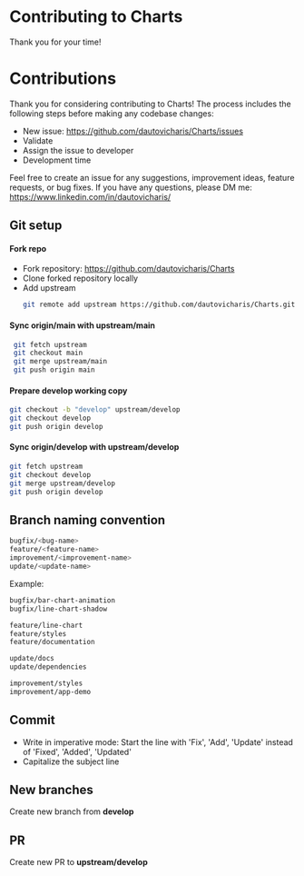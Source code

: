 # Contributing to Charts

Thank you for your time!

# Contributions 
Thank you for considering contributing to Charts! 
The process includes the following steps before making any codebase changes:
 - New issue: https://github.com/dautovicharis/Charts/issues
 - Validate
 - Assign the issue to developer
 - Development time

Feel free to create an issue for any suggestions, improvement ideas, feature requests, or bug fixes. 
If you have any questions, please DM me: https://www.linkedin.com/in/dautovicharis/


## Git setup
#### Fork repo
 - Fork repository: https://github.com/dautovicharis/Charts
 - Clone forked repository locally
 - Add upstream
   ```bash
   git remote add upstream https://github.com/dautovicharis/Charts.git
   ```

#### Sync **origin/main** with **upstream/main**
```bash
 git fetch upstream
 git checkout main
 git merge upstream/main
 git push origin main
```

#### Prepare **develop** working copy
```bash
git checkout -b "develop" upstream/develop
git checkout develop
git push origin develop
```

#### Sync **origin/develop** with **upstream/develop**
```bash
git fetch upstream
git checkout develop
git merge upstream/develop
git push origin develop
```

## Branch naming convention
```bash
bugfix/<bug-name>
feature/<feature-name>
improvement/<improvement-name>
update/<update-name>
```

Example:
```bash
bugfix/bar-chart-animation
bugfix/line-chart-shadow

feature/line-chart
feature/styles
feature/documentation

update/docs
update/dependencies

improvement/styles
improvement/app-demo
```

## Commit
 - Write in imperative mode:  Start the line with 'Fix', 'Add', 'Update' instead of 'Fixed', 'Added', 'Updated'
 - Capitalize the subject line

## New branches
Create new branch from **develop**

## PR
Create new PR to **upstream/develop**


